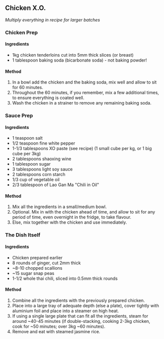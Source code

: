 ## Chicken X.O.

*Multiply everything in recipe for larger batches*

### Chicken Prep

#### Ingredients

* 1kg chicken tenderloins cut into 5mm thick slices (or breast)
* 1 tablespoon baking soda (bicarbonate soda) - not baking powder!

#### Method

1. In a bowl add the chicken and the baking soda, mix well and allow to sit for 60 minutes.
1. Throughout the 60 minutes, if you remember, mix a few additional times, to ensure everything is coated well.
1. Wash the chicken in a strainer to remove any remaining baking soda.


### Sauce Prep

#### Ingredients

* 1 teaspoon salt
* 1/2 teaspoon fine white pepper
* 1-1/3 tablespoons XO paste (see recipe) (1 small cube per kg, or 1 big cube per 3kg)
* 2 tablespoons shaoxing wine
* 1 tablespoon sugar
* 3 tablespoons light soy sauce
* 2 tablespoons corn starch
* 1/3 cup of vegetable oil
* 2/3 tablespoon of Lao Gan Ma "Chili in Oil"

#### Method

1. Mix all the ingredients in a small/medium bowl.
1. Optional. Mix in with the chicken ahead of time, and allow to sit for any period of time, even overnight in the fridge, to take flavour.
1. Else, mix together with the chicken and use immediately.


### The Dish Itself

#### Ingredients

* Chicken prepared earlier
* 8 rounds of ginger, cut 2mm thick
* ~8-10 chopped scallions
* ~15 sugar snap peas
* 1-1/2 whole thai chili, sliced into 0.5mm thick rounds

#### Method

1. Combine all the ingredients with the previously prepared chicken.
1. Place into a large tray of adequate depth (else a plate), cover tightly with aluminium foil and place into a steamer on high heat.
1. If using a single large plate that can fit all the ingredients, steam for around ~40-45 minutes (if double-stacking, cooking 2-3kg chicken, cook for ~50 minutes; over 3kg ~60 minutes).
1. Remove and eat with steamed jasmine rice.
